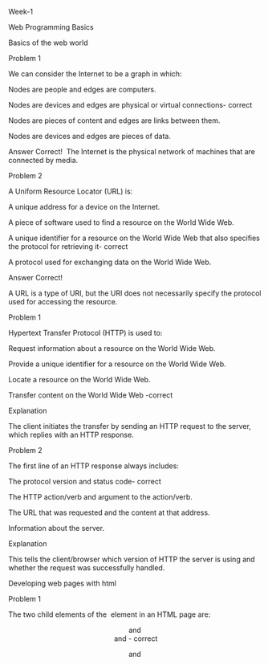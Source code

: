 Week-1


Web Programming Basics

Basics of the web world

Problem 1 

We can consider the Internet to be a graph in which:

Nodes are people and edges are computers.

Nodes are devices and edges are physical or virtual connections- correct

Nodes are pieces of content and edges are links between them.

Nodes are devices and edges are pieces of data.

Answer
Correct! 
The Internet is the physical network of machines that are connected by media.

Problem 2 

A Uniform Resource Locator (URL) is:

A unique address for a device on the Internet.

A piece of software used to find a resource on the World Wide Web.

A unique identifier for a resource on the World Wide Web that also specifies the protocol for retrieving it- correct

A protocol used for exchanging data on the World Wide Web.

Answer
Correct! 

A URL is a type of URI, but the URI does not necessarily specify the protocol used for accessing the resource.

Problem 1 

Hypertext Transfer Protocol (HTTP) is used to:

Request information about a resource on the World Wide Web.

Provide a unique identifier for a resource on the World Wide Web.

Locate a resource on the World Wide Web. 

Transfer content on the World Wide Web -correct

Explanation

The client initiates the transfer by sending an HTTP request to the server, which replies with an HTTP response.

Problem 2

The first line of an HTTP response always includes:

The protocol version and status code- correct

The HTTP action/verb and argument to the action/verb.

The URL that was requested and the content at that address.

Information about the server.

Explanation

This tells the client/browser which version of HTTP the server is using and whether the request was successfully handled.

Developing web pages with html


Problem 1

The two child elements of the <html> element in an HTML page are:

<header> and <footer>

<head> and <body>- correct

<meta> and <content>

<title> and <body>

Answer
Correct! 

The <head> element contains information about the page and references to external resources; the <body> element contains the content itself.

Problem 2

When transmitted using HTTP, HTML content is part of the:

header of an HTTP request incorrect

URI in an HTTP request

header of an HTTP response

body of an HTTP response -correct

Explanation

This is how the server sends the HTML content back to the client/browser.

Problem 1

In HTML, the <p> tag is used to:

Mark the beginning of a new page.

Mark the beginning of a new paragraph.- correct

Include a single line break between two sentences.

Render content in a larger font.

Answer
Correct: 

This should be used to represent the text that is a single thought or concept within the content.

Problem 2

In HTML, the difference between a <div> and a <span> is that:

A <div> should contain larger pieces of content that stand alone as a unit, whereas a <span> is a small piece of content.- correct

A <div> will always be rendered in a larger font than a <span>.

A <div> is part of the HTML page’s <head> element whereas a <span> is part of the <body>.

A <div> must have a <p> element as a child whereas a <span> cannot.

Answer
Correct: 

A <div> is generally used for holding major pieces of the page, e.g. a menu or navigation bar, whereas a <span> is generally just a few words or sentences.

Problem 1

The HTML “style” attribute allows us to:

Define a new HTML tag.

Specify the location of the HTML element within the page.

Specify the appearance of the HTML element.- correct

Indicate that an HTML element should only be rendered depending on the user’s actions.

Answer
Correct: 

This allows us to specify the font color, font size, background color, etc.


Problem 2

The difference between an HTML “class” and “id” is that:

An HTML element can belong to many classes but only have one id.

Multiple HTML elements can belong to the same class but each id must be unique. - correct

Every HTML element belongs to at least one class but does not have to have an id.

Nothing, they’re the same thing!

Answer
Correct: 

Classes are groups of elements, but only one element may have a given id.
Submit


Problem 1

Inline CSS uses:

A separate file for specifying HTML elements’ appearance.

The <style> tag in the header of the HTML.

The <css> tag in the header of the HTML.

The “style” attribute of the HTML element.-  correct

Answer
Correct: 

This allows us to specify the appearance for a single element.

Explanation
This allows us to specify the appearance for a single element.


Problem 2 

Assuming you have internal CSS that reads <style>.funText { color: blue; }</style>which of the following will be rendered as blue text?

<span id=”funText”>Fun!</span>

<span class=”funText”>Fun!</span> - correct

<class funText>Fun!</class>

<funText>Fun!</funText>

Answer
Correct: 

The “.” notation in the CSS selector selects elements in the specified class.
Explanation
The “.” notation in the CSS selector select the elements in the specified class.


Problem

In an HTML form, the difference between a radio button and a check box is that:

The user may choose only one option from a group of radio buttons, but may choose many options from a group of check boxes. - correct

The user may choose only one option from a group of check boxes, but may choose many options from a group of radio buttonsWhen a check box is selected, all other check boxes are unselected, but this is not the case with radio buttons.

The only difference is their appearance.

Explanation

Radio button elements are grouped using their “name” attribute and the user can only choose one value for that name.


Problem 1

The purpose of the “alt” attribute of an HTML “img” element is to:

Specify the text that should appear when the mouse hovers over the image.

Specify the text that the user should click to reveal the image.

Specify the text that should appear if the image does not load. - correct

Specify the location of the image on the World Wide Web.

Explanation

The “title” attribute is used to show text when the mouse hovers over the image, but the “alt” attribute is used as the “alternative” to display.

Problem 2

You are viewing a webpage at http://www.example.com/fun/hello.html and the HTML includes the element <img src=”images/logo.jpg”> , which uses a relative path to locate the image. The absolute path of that image would be:

http://www.example.com/images/logo.jpg

http://www.example.com/fun/hello.html/images/logo.jpg

http://www.example.com/fun/images/logo.jpg  - correct

images/logo.jpg

Answer
Correct: 

The page hello.html is in the “fun/” directory. The relative path is relative to the location of the page, i.e. relative to the directory that it is in, so it would be in the “images/” subdirectory of “fun/”.

Explanation
The page hello.html is in the “fun/” directory. The relative path is relative to the location of the page, i.e. relative to the directory that it is in, so it would be in the “images/” subdirectory of “fun/”.

Problem 3

What would be generated by the following HTML? 

A table with two rows and two columns. - correct

A table with one row and two columns.

A table with two rows and four columns.

A table with one row and one column.

Answer
Correct: 
Each <tr> tag represents a new row in the table. Within the row, each <td> tag represents a new column.

Explanation
Each <tr> tag represents a new row in the table. Within the row, each <td> tag represents a new column.

Problem 1

The primary goal of Responsive Web Design is to:

Develop Web pages in such a way that they respond to the size of the device and browser when being rendered. - correct

Develop Web pages in such a way that they respond to the actions of the user.

Allow for the inclusion of libraries that modify the appearance of the Web content.

Allow parts of Web pages to change while other parts stay the same.

Answer
Correct: 

RWD is an approach to designing Web pages in a way that takes all devices into account.

Explanation
RWD is an approach to designing Web pages in a way that takes all devices into account.

Problem 2

When organizing content using Bootstrap, we use:

<div> elements in the “container” and “row” classes. - correct

<div> elements in the “table” and “tr” classes.

<table> and <tr> elements in the “container” classes.

<row> and <col> elements in the “container” classes.

Answer
Correct: 

The “container” <div> spans the width of the page and represents the area where the RWD content should reside. The “row” <div>represents the horizontal group of columns that hold the content.